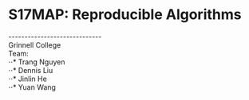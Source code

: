 # S17MAP: Reproducible Algorithms <br />

----------------------------- <br />
Grinnell College <br />
Team: <br />
⋅⋅* Trang Nguyen <br />
⋅⋅* Dennis Liu <br />
⋅⋅* Jinlin He <br />
⋅⋅* Yuan Wang <br />


